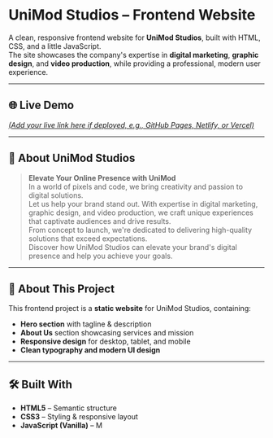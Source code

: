# UniMod Studios – Frontend Website

A clean, responsive frontend website for **UniMod Studios**, built with HTML, CSS, and a little JavaScript.  
The site showcases the company's expertise in **digital marketing**, **graphic design**, and **video production**, while providing a professional, modern user experience.

---

## 🌐 Live Demo
*[(Add your live link here if deployed, e.g., GitHub Pages, Netlify, or Vercel)](https://unimodstudios.netlify.app/)*

---

## 📖 About UniMod Studios

> **Elevate Your Online Presence with UniMod**  
> In a world of pixels and code, we bring creativity and passion to digital solutions.  
> Let us help your brand stand out. With expertise in digital marketing, graphic design, and video production, we craft unique experiences that captivate audiences and drive results.  
> From concept to launch, we're dedicated to delivering high-quality solutions that exceed expectations.  
> Discover how UniMod Studios can elevate your brand's digital presence and help you achieve your goals.

---

## 📌 About This Project

This frontend project is a **static website** for UniMod Studios, containing:

- **Hero section** with tagline & description  
- **About Us** section showcasing services and mission  
- **Responsive design** for desktop, tablet, and mobile  
- **Clean typography and modern UI design**  

---

## 🛠️ Built With

- **HTML5** – Semantic structure
- **CSS3** – Styling & responsive layout
- **JavaScript (Vanilla)** – M
